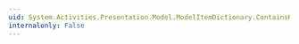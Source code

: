 ```yaml
---
uid: System.Activities.Presentation.Model.ModelItemDictionary.ContainsKey(System.Object)
internalonly: False
---
```

